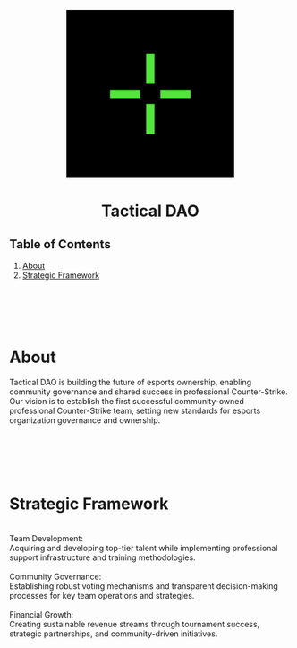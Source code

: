 <p align="center">
  <img src="/assets/tactical.png" width="300" alt="Tactical DAO Banner">
</p>

<div align="center">

# Tactical DAO

</div>

## Table of Contents
1. [About](#about)
2. [Strategic Framework](#strategic-framework)


<br>
<br>
<br>
<br>


# About
Tactical DAO is building the future of esports ownership, enabling community governance and shared success in professional Counter-Strike.<br>
Our vision is to establish the first successful community-owned professional Counter-Strike team, setting new standards for esports organization governance and ownership.
<br><br><br><br><br><br>
# Strategic Framework
<br>
Team Development:<br>
Acquiring and developing top-tier talent while implementing professional support infrastructure and training methodologies.<br>
<br>
Community Governance:<br>
Establishing robust voting mechanisms and transparent decision-making processes for key team operations and strategies.<br>
<br>
Financial Growth:<br>
Creating sustainable revenue streams through tournament success, strategic partnerships, and community-driven initiatives.<br>



<br>
<br>
<br>
<br>











